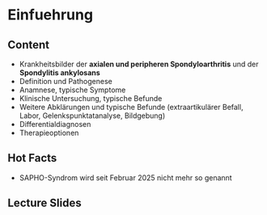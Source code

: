 # Einfuehrung

## Content

- Krankheitsbilder der **axialen und peripheren Spondyloarthritis** und der **Spondylitis ankylosans**
- Definition und Pathogenese
- Anamnese, typische Symptome
- Klinische Untersuchung, typische Befunde
- Weitere Abklärungen und typische Befunde (extraartikulärer Befall, Labor, Gelenkspunktatanalyse, Bildgebung)
- Differentialdiagnosen
- Therapieoptionen

## Hot Facts

- SAPHO-Syndrom wird seit Februar 2025 nicht mehr so genannt

## Lecture Slides

